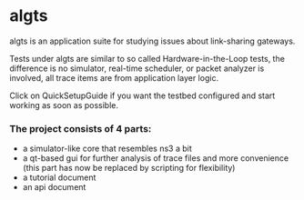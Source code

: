 # algts

algts is an application suite for studying issues about link-sharing gateways.

Tests under algts are similar to so called Hardware-in-the-Loop tests, the difference is no simulator, real-time scheduler, or packet analyzer is involved, all trace items are from application layer logic.

Click on QuickSetupGuide if you want the testbed configured and start working as soon as possible.

### The project consists of 4 parts: ###

 * a simulator-like core that resembles ns3 a bit
 * a qt-based gui for further analysis of trace files and more convenience (this part has now be replaced by scripting for flexibility)
 * a tutorial document
 * an api document

